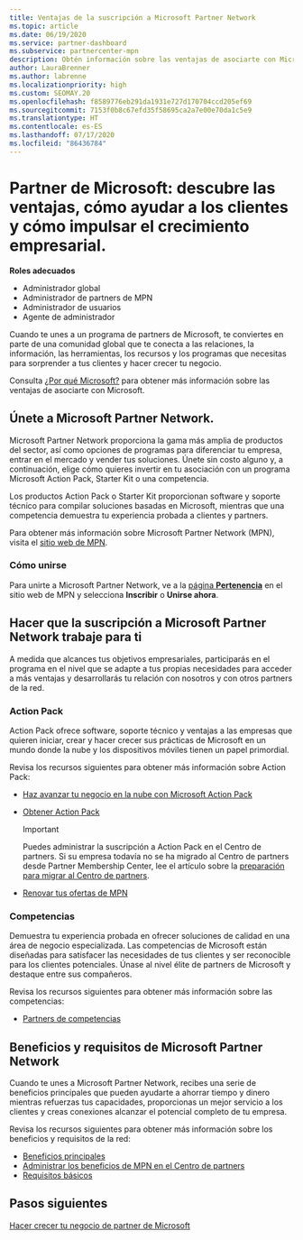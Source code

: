 ```yaml
---
title: Ventajas de la suscripción a Microsoft Partner Network
ms.topic: article
ms.date: 06/19/2020
ms.service: partner-dashboard
ms.subservice: partnercenter-mpn
description: Obtén información sobre las ventajas de asociarte con Microsoft, incluidas las opciones de Microsoft Action Pack, las competencias y los programas para diferenciar tu negocio, sacarlo al mercado y vender tus soluciones.
author: LauraBrenner
ms.author: labrenne
ms.localizationpriority: high
ms.custom: SEOMAY.20
ms.openlocfilehash: f8589776eb291da1931e727d170704ccd205ef69
ms.sourcegitcommit: 7153f0b8c67efd35f58695ca2a7e00e70da1c5e9
ms.translationtype: HT
ms.contentlocale: es-ES
ms.lasthandoff: 07/17/2020
ms.locfileid: "86436784"
---
```

# <a name="partner-with-microsoft---discover-benefits-how-to-help-customers--how-to-drive-business-growth"></a>Partner de Microsoft: descubre las ventajas, cómo ayudar a los clientes y cómo impulsar el crecimiento empresarial.

**Roles adecuados**

- Administrador global
- Administrador de partners de MPN
- Administrador de usuarios
- Agente de administrador

Cuando te unes a un programa de partners de Microsoft, te conviertes en parte de una comunidad global que te conecta a las relaciones, la información, las herramientas, los recursos y los programas que necesitas para sorprender a tus clientes y hacer crecer tu negocio.

Consulta [¿Por qué Microsoft?](https://partner.microsoft.com/business-opportunities/why-microsoft) para obtener más información sobre las ventajas de asociarte con Microsoft.

## <a name="join-the-microsoft-partner-network"></a>Únete a Microsoft Partner Network.

Microsoft Partner Network proporciona la gama más amplia de productos del sector, así como opciones de programas para diferenciar tu empresa, entrar en el mercado y vender tus soluciones. Únete sin costo alguno y, a continuación, elige cómo quieres invertir en tu asociación con un programa Microsoft Action Pack, Starter Kit o una competencia.

Los productos Action Pack o Starter Kit proporcionan software y soporte técnico para compilar soluciones basadas en Microsoft, mientras que una competencia demuestra tu experiencia probada a clientes y partners.

Para obtener más información sobre Microsoft Partner Network (MPN), visita el [sitio web de MPN](https://partner.microsoft.com/commercial).

### <a name="how-to-join"></a>Cómo unirse

Para unirte a Microsoft Partner Network, ve a la [página **Pertenencia**](https://partner.microsoft.com/membership) en el sitio web de MPN y selecciona **Inscribir** o **Unirse ahora**.

## <a name="make-the-microsoft-partner-network-membership-work-for-you"></a>Hacer que la suscripción a Microsoft Partner Network trabaje para ti

A medida que alcances tus objetivos empresariales, participarás en el programa en el nivel que se adapte a tus propias necesidades para acceder a más ventajas y desarrollarás tu relación con nosotros y con otros partners de la red.

### <a name="action-pack"></a>Action Pack

Action Pack ofrece software, soporte técnico y ventajas a las empresas que quieren iniciar, crear y hacer crecer sus prácticas de Microsoft en un mundo donde la nube y los dispositivos móviles tienen un papel primordial.

Revisa los recursos siguientes para obtener más información sobre Action Pack:

- [Haz avanzar tu negocio en la nube con Microsoft Action Pack](https://partner.microsoft.com/membership/action-pack)

- [Obtener Action Pack](mpn-get-action-pack.md)
  
    >[!IMPORTANT]
    >Puedes administrar la suscripción a Action Pack en el Centro de partners. Si su empresa todavía no se ha migrado al Centro de partners desde Partner Membership Center, lee el artículo sobre la [preparación para migrar al Centro de partners](prepare-pmc-pc-migration.md).  

- [Renovar tus ofertas de MPN](renew-mpn-offers.md)

### <a name="competencies"></a>Competencias

Demuestra tu experiencia probada en ofrecer soluciones de calidad en una área de negocio especializada. Las competencias de Microsoft están diseñadas para satisfacer las necesidades de tus clientes y ser reconocible para los clientes potenciales. Únase al nivel élite de partners de Microsoft y destaque entre sus compañeros.

Revisa los recursos siguientes para obtener más información sobre las competencias:

- [Partners de competencias](https://partner.microsoft.com/membership/competencies)

## <a name="microsoft-partner-network-benefits-and-requirements"></a>Beneficios y requisitos de Microsoft Partner Network

Cuando te unes a Microsoft Partner Network, recibes una serie de beneficios principales que pueden ayudarte a ahorrar tiempo y dinero mientras refuerzas tus capacidades, proporcionas un mejor servicio a los clientes y creas conexiones alcanzar el potencial completo de tu empresa.

Revisa los recursos siguientes para obtener más información sobre los beneficios y requisitos de la red:

- [Beneficios principales](https://partner.microsoft.com/membership/core-benefits#simple-tab-content-1)
- [Administrar los beneficios de MPN en el Centro de partners](manage-your-partner-network-benefits.md)
- [Requisitos básicos](https://partner.microsoft.com/membership/core-benefits#simple-tab-content-2)

## <a name="next-steps"></a>Pasos siguientes

[Hacer crecer tu negocio de partner de Microsoft](grow-your-business.md)
